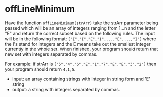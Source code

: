 # offLineMinimum

Have the function `offLineMinimum(strArr)` take the strArr parameter being passed which will be an array of integers ranging from 1...n and the letter "E" and return the correct subset based on the following rules.
The input will be in the following format: `["I","I","E","I",...,"E",...,"I"]` where the I's stand for integers and the E means take out the smallest integer currently in the whole set.
When finished, your program should return that new set with integers separated by commas.

For example:
if strArr is `["5","4","6","E","1","7","E","E","3","2"]`
then your program should return `4,1,5`.

- input: an array containing strings with integer in string form and 'E' string
- output: a string with integers separated by commas.
